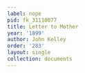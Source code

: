 ```yaml
---
label: nope
pid: fk_31110077
title: Letter to Mother
year: '1899'
author: John Kelley
order: '283'
layout: single
collection: documents
---
```

